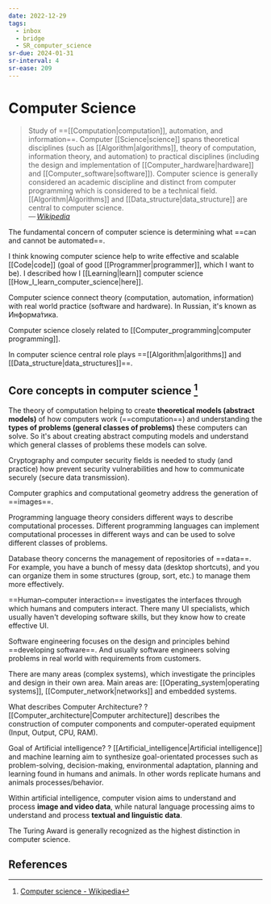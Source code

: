 ```yaml
---
date: 2022-12-29
tags:
  - inbox
  - bridge
  - SR_computer_science
sr-due: 2024-01-31
sr-interval: 4
sr-ease: 209
---
```


# Computer Science

> Study of ==[[Computation|computation]], automation, and information==.
> Computer [[Science|science]] spans theoretical disciplines (such as
> [[Algorithm|algorithms]], theory of computation, information theory, and
> automation) to practical disciplines (including the design and implementation
> of [[Computer_hardware|hardware]] and [[Computer_software|software]]).
> Computer science is generally considered an academic discipline and distinct
> from computer programming which is considered to be a technical field.
> [[Algorithm|Algorithms]] and [[Data_structure|data_structure]] are central to
> computer science.\
> — <cite>[Wikipedia](https://en.wikipedia.org/wiki/Computer_science)</cite>

The fundamental concern of computer science is determining what ==can and cannot
be automated==.

I think knowing computer science help to write effective and scalable
[[Code|code]] (goal of good [[Programmer|programmer]], which I want to be). I
described how I [[Learning|learn]] computer science
[[How_I_learn_computer_science|here]].

Computer science connect theory (computation, automation, information) with real
world practice (software and hardware). In Russian, it's known as Информа́тика.

Computer science closely related to
[[Computer_programming|computer programming]].

In computer science central role plays
==[[Algorithm|algorithms]] and [[Data_structure|data_structures]]==.

## Core concepts in computer science [^1]

The theory of computation helping to create **theoretical models (abstract
models)** of how computers work (==computation==) and understanding the **types
of problems (general classes of problems)** these computers can solve. So it's
about creating abstract computing models and understand which general classes of
problems these models can solve.

Cryptography and computer security fields is needed to study (and practice) how
prevent security vulnerabilities and how to communicate securely (secure data
transmission).

Computer graphics and computational geometry address the generation of
==images==.

Programming language theory considers different ways to describe computational
processes.
Different programming languages can implement computational processes
in different ways and can be used to solve different classes of problems.

Database theory concerns the management of repositories of ==data==. For
example, you have a bunch of messy data (desktop shortcuts), and you can
organize them in some structures (group, sort, etc.) to manage them more
effectively.

==Human–computer interaction== investigates the interfaces through which humans
and computers interact. There many UI specialists, which usually haven't
developing software skills, but they know how to create effective UI.

Software engineering focuses on the design and principles behind ==developing
software==. And usually software engineers solving problems in real world with
requirements from customers.

There are many areas (complex systems), which investigate the principles and
design in their own area. Main areas are: [[Operating_system|operating
systems]], [[Computer_network|networks]] and embedded systems.

What describes Computer Architecture?
?
[[Computer_architecture|Computer architecture]] describes the construction of
computer components and computer-operated equipment (Input, Output, CPU, RAM).

Goal of Artificial intelligence?
?
[[Artificial_intelligence|Artificial intelligence]] and machine learning aim to
synthesize goal-orientated processes such as problem-solving, decision-making,
environmental adaptation, planning and learning found in humans and animals.
In other words replicate humans and animals processes/behavior.

Within artificial intelligence, computer vision aims to understand and process
**image and video data**, while natural language processing aims to understand
and process **textual and linguistic data**.

The Turing Award is generally recognized as the highest distinction in computer
science.

## References

[^1]: [Computer science - Wikipedia](https://en.wikipedia.org/wiki/Computer_science)

